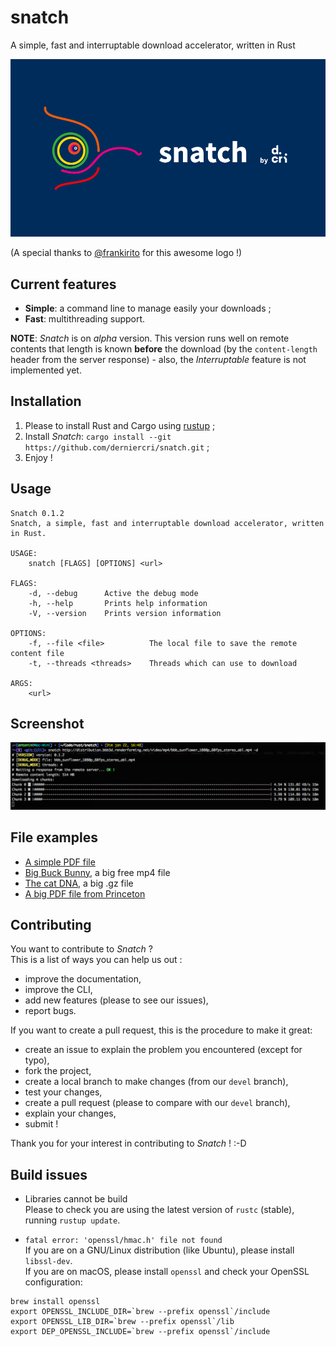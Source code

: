 # snatch
A simple, fast and interruptable download accelerator, written in Rust

![Snatch logo](./img/snatch-horizontal.png)

(A special thanks to [@frankirito](https://github.com/frankirito) for this awesome logo !)

## Current features

* **Simple**: a command line to manage easily your downloads ;
* **Fast**: multithreading support.

**NOTE**: _Snatch_ is on _alpha_ version. This version runs well on remote contents that length is known **before** the download (by the `content-length` header from the server response) - also, the _Interruptable_ feature is not implemented yet.

## Installation

1. Please to install Rust and Cargo using [rustup](https://www.rustup.rs/) ;
2. Install _Snatch_: `cargo install --git https://github.com/derniercri/snatch.git` ;
3. Enjoy !

## Usage

```
Snatch 0.1.2
Snatch, a simple, fast and interruptable download accelerator, written in Rust.

USAGE:
    snatch [FLAGS] [OPTIONS] <url>

FLAGS:
    -d, --debug      Active the debug mode
    -h, --help       Prints help information
    -V, --version    Prints version information

OPTIONS:
    -f, --file <file>          The local file to save the remote content file
    -t, --threads <threads>    Threads which can use to download

ARGS:
    <url>
```

## Screenshot
 
![example](./img/snatch-screenshot.png)

## File examples

* [A simple PDF file](http://www.cbu.edu.zm/downloads/pdf-sample.pdf)
* [Big Buck Bunny](http://distribution.bbb3d.renderfarming.net/video/mp4/bbb_sunflower_1080p_60fps_stereo_abl.mp4), a big free mp4 file
* [The cat DNA](http://hgdownload.cse.ucsc.edu/goldenPath/felCat8/bigZips/felCat8.fa.gz), a big .gz file
* [A big PDF file from Princeton](http://scholar.princeton.edu/sites/default/files/oversize_pdf_test_0.pdf)

## Contributing

You want to contribute to _Snatch_ ?  
This is a list of ways you can help us out :

* improve the documentation,
* improve the CLI,
* add new features (please to see our issues),
* report bugs.

If you want to create a pull request, this is the procedure to make it great:

* create an issue to explain the problem you encountered (except for typo),
* fork the project,
* create a local branch to make changes (from our `devel` branch),
* test your changes,
* create a pull request (please to compare with our `devel` branch),
* explain your changes,
* submit !

Thank you for your interest in contributing to _Snatch_ ! :-D 

## Build issues

* Libraries cannot be build  
Please to check you are using the latest version of `rustc` (stable), running `rustup update`.

* `fatal error: 'openssl/hmac.h' file not found`  
If you are on a GNU/Linux distribution (like Ubuntu), please install `libssl-dev`.  
If you are on macOS, please install `openssl` and check your OpenSSL configuration:  

```
brew install openssl
export OPENSSL_INCLUDE_DIR=`brew --prefix openssl`/include
export OPENSSL_LIB_DIR=`brew --prefix openssl`/lib
export DEP_OPENSSL_INCLUDE=`brew --prefix openssl`/include
```

